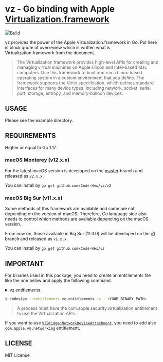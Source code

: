 vz - Go binding with Apple [Virtualization.framework](https://developer.apple.com/documentation/virtualization?language=objc)
=======

[![Build](https://github.com/Code-Hex/vz/actions/workflows/compile.yml/badge.svg)](https://github.com/Code-Hex/vz/actions/workflows/compile.yml)

vz provides the power of the Apple Virtualization.framework in Go. Put here is block quote of overreview which is written what is Virtualization.framework from the document.

> The Virtualization framework provides high-level APIs for creating and managing virtual machines on Apple silicon and Intel-based Mac computers. Use this framework to boot and run a Linux-based operating system in a custom environment that you define. The framework supports the Virtio specification, which defines standard interfaces for many device types, including network, socket, serial port, storage, entropy, and memory-balloon devices.

## USAGE

Please see the example directory.

## REQUIREMENTS

Higher or equal to Go 1.17.

### macOS Monterey (v12.x.x)

For the latest macOS version is developed on the [master](https://github.com/Code-Hex/vz) branch and released as `v2.x.x`.

You can install by `go get github.com/Code-Hex/vz/v2`

### macOS Big Sur (v11.x.x)

Some methods of this framework are available and some are not, depending on the version of macOS. Therefore, Go language side also needs to control which methods are available depending on the macOS version.

From now on, those available in Big Sur (11.0.0) will be developed on the [v1](https://github.com/Code-Hex/vz/tree/v1) branch and released as `v1.x.x`.

You can install by `go get github.com/Code-Hex/vz`

## IMPORTANT

For binaries used in this package, you need to create an entitlements file like the one below and apply the following command.

<details>
<summary>vz.entitlements</summary>

```
<?xml version="1.0" encoding="UTF-8"?>
<!DOCTYPE plist PUBLIC "-//Apple//DTD PLIST 1.0//EN" "http://www.apple.com/DTDs/PropertyList-1.0.dtd">
<plist version="1.0">
<dict>
	<key>com.apple.security.virtualization</key>
	<true/>
</dict>
</plist>
```

</details>

```sh
$ codesign --entitlements vz.entitlements -s - <YOUR BINARY PATH>
```

> A process must have the com.apple.security.virtualization entitlement to use the Virtualization APIs.

If you want to use [`VZBridgedNetworkDeviceAttachment`](https://developer.apple.com/documentation/virtualization/vzbridgednetworkdeviceattachment?language=objc), you need to add also `com.apple.vm.networking` entitlement.

## LICENSE

MIT License
